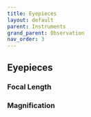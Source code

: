 ```yaml
---
title: Eyepieces
layout: default
parent: Instruments
grand_parent: Observation
nav_order: 3
---
```


## Eyepieces

### Focal Length

### Magnification
